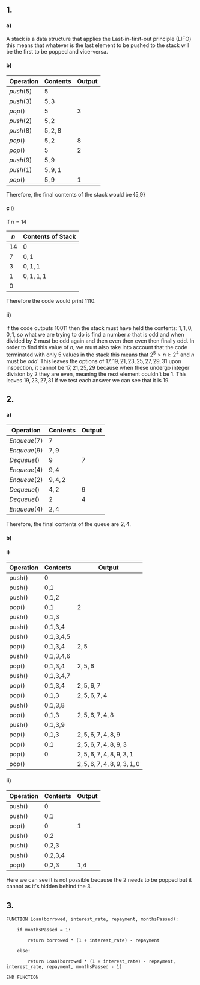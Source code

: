 ## 1. 

#### a) 

A stack is a data structure that applies the Last-in-first-out principle (LIFO) this means that whatever is the last element to be pushed to the stack will be the first to be popped and vice-versa. 

#### b) 

| Operation | Contents | Output |
| --------- | -------- | ------ |
| $push(5)$ | $5$      |        |
| $push(3)$ | $5,3$    |        |
| $pop()$   | $5$      | $3$    |
| $push(2)$ | $5,2$    |        |
| $push(8)$ | $5,2,8$  |        |
| $pop()$   | $5,2$    | $8$    |
| $pop()$   | $5$      | $2$    |
| $push(9)$ | $5,9$    |        |
| $push(1)$ | $5,9,1$  |        |
| $pop()$   | $5,9$    | 1      |
Therefore, the final contents of the stack would be {5,9}

#### c i) 

if $n=14$ 

| $n$  | Contents of Stack |
| ---- | ----------------- |
| $14$ | $0$               |
| 7    | $0,1$             |
| 3    | $0,1,1$           |
| 1    | $0,1,1,1$         |
| 0    |                   |
Therefore the code would print $1110$.

#### ii)

if the code outputs $10011$ then the stack must have held the contents: $1,1,0,0,1$, so what we are trying to do is find a number $n$ that is odd and when divided by 2 must be odd again and then even then even then finally odd. In order to find this value of $n$, we must also take into account that the code terminated with only 5 values in the stack this means that $2^5 > n \geq 2^4$ and $n$ must be $odd$. This leaves the options of $17,19,21,23,25,27,29,31$ upon inspection, it cannot be $17,21, 25, 29$ because when these undergo integer division by 2 they are even, meaning the next element couldn't be 1. This leaves $19,23, 27, 31$ if we test each answer we can see that it is $19$.

## 2.

#### a) 

| Operation    | Contents | Output |
| ------------ | -------- | ------ |
| $Enqueue(7)$ | $7$      |        |
| $Enqueue(9)$ | $7,9$    |        |
| $Dequeue()$  | $9$      | $7$    |
| $Enqueue(4)$ | $9,4$    |        |
| $Enqueue(2)$ | $9,4,2$  |        |
| $Dequeue()$  | $4,2$    | $9$    |
| $Dequeue()$  | $2$      | $4$    |
| $Enqueue(4)$ | $2,4$    |        |
Therefore, the final contents of the queue are $2,4$.

#### b) 

#### i)

| Operation | Contents  | Output                |
| --------- | --------- | --------------------- |
| push()    | $0$       |                       |
| push()    | 0,1       |                       |
| push()    | 0,1,2     |                       |
| pop()     | 0,1       | $2$                   |
| push()    | 0,1,3     |                       |
| push()    | 0,1,3,4   |                       |
| push()    | 0,1,3,4,5 |                       |
| pop()     | 0,1,3,4   | $2,5$                 |
| push()    | 0,1,3,4,6 |                       |
| pop()     | 0,1,3,4   | $2,5,6$               |
| push()    | 0,1,3,4,7 |                       |
| pop()     | 0,1,3,4   | $2,5,6,7$             |
| pop()     | 0,1,3     | $2,5,6,7,4$           |
| push()    | 0,1,3,8   |                       |
| pop()     | 0,1,3     | $2,5,6,7,4,8$         |
| push()    | 0,1,3,9   |                       |
| pop()     | 0,1,3     | $2,5,6,7,4,8,9$       |
| pop()     | 0,1       | $2,5,6,7,4,8,9,3$     |
| pop()     | 0         | $2,5,6,7,4,8,9,3,1$   |
| pop()     |           | $2,5,6,7,4,8,9,3,1,0$ |

#### ii)

| Operation  | Contents | Output |
| ---------- | -------- | ------ |
| push()     | 0        |        |
| push()     | 0,1      |        |
| pop()      | 0        | 1      |
| push()     | 0,2      |        |
| push()<br> | 0,2,3    |        |
| push()     | 0,2,3,4  |        |
| pop()      | 0,2,3    | 1,4    |


Here we can see it is not possible because the 2 needs to be popped but it cannot as it's hidden behind the 3.

## 3.

```
FUNCTION Loan(borrowed, interest_rate, repayment, monthsPassed):

    if monthsPassed = 1:

        return borrowed * (1 + interest_rate) - repayment

    else:

        return Loan(borrowed * (1 + interest_rate) - repayment, interest_rate, repayment, monthsPassed - 1)
        
END FUNCTION
```








